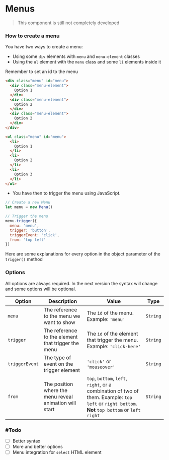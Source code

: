 # Menus

> This component is still not completely developed

### How to create a menu

You have two ways to create a menu:

- Using some `div` elements with `menu` and `menu-element` classes
- Using the `ul` element with the `menu` class and some `li` elements inside it

Remember to set an id to the menu

```html
<div class="menu" id="menu">
  <div class="menu-element">
    Option 1
  </div>
  <div class="menu-element">
    Option 2
  </div>
  <div class="menu-element">
    Option 2
  </div>
</div>
```

```html
<ul class="menu" id="menu">
  <li>
    Option 1
  </li>
  <li>
    Option 2
  </li>
  <li>
    Option 3
  </li>
</ul>
```

- You have then to trigger the menu using JavaScript.

```javascript
// Create a new Menu
let menu = new Menu()

// Trigger the menu
menu.trigger({
  menu: 'menu',
  trigger: 'button',
  triggerEvent: 'click',
  from: 'top left'
})
```

Here are some explanations for every option in the object parameter of the `trigger()` method

### Options

All options are always required. In the next version the syntax will change and some options will be optional.

Option | Description | Value | Type
------ | ----------- | ----- | ----
`menu` | The reference to the menu we want to show | The `id` of the menu. Example: `'menu'` | `String`
`trigger` | The reference to the element that trigger the menu | The `id` of the element that trigger the menu. Example: `'click-here'` | `String`
`triggerEvent` | The type of event on the trigger element | `'click'` or `'mouseover'` | `String`
`from` | The position where the menu reveal animation will start | `top`, `bottom`, `left`, `right`, or a combination of two of them. Example: `top left` or `right bottom`. **Not** `top bottom` or `left right` | `String`

### #Todo
- [ ] Better syntax
- [ ] More and better options
- [ ] Menu integration for `select` HTML element
